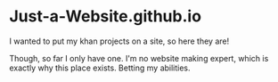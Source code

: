 # Just-a-Website.github.io
I wanted to put my khan projects on a site, so here they are!

Though, so far I only have one. I'm no website making expert, which is exactly why this place exists. Betting my abilities.
